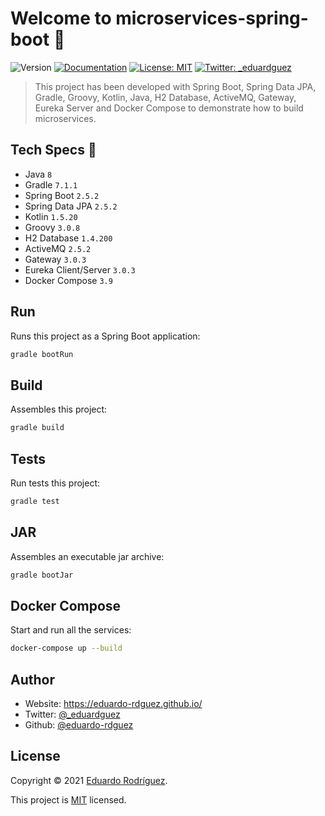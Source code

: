 # Welcome to microservices-spring-boot 🚀

![Version](https://img.shields.io/badge/version-0.1.0-blue.svg?cacheSeconds=2592000)
[![Documentation](https://img.shields.io/badge/documentation-yes-brightgreen.svg)](https://github.com/eduardo-rdguez/microservices-spring-boot/blob/main/README.md)
[![License: MIT](https://img.shields.io/github/license/eduardo-rdguez/microservices-spring-boot)](./LICENSE)
[![Twitter: \_eduardguez](https://img.shields.io/twitter/follow/_eduardguez.svg?style=social)](https://twitter.com/_eduardguez)

> This project has been developed with Spring Boot, Spring Data JPA, Gradle, Groovy, Kotlin, Java, H2 Database, ActiveMQ, Gateway, Eureka Server and Docker Compose to demonstrate how to build microservices.

## Tech Specs 🔖

- Java `8`
- Gradle `7.1.1`
- Spring Boot `2.5.2`
- Spring Data JPA `2.5.2`
- Kotlin `1.5.20`
- Groovy `3.0.8`
- H2 Database `1.4.200`
- ActiveMQ `2.5.2`
- Gateway `3.0.3`
- Eureka Client/Server `3.0.3`
- Docker Compose `3.9`

## Run

Runs this project as a Spring Boot application:

```sh
gradle bootRun
```

## Build

Assembles this project:

```sh
gradle build
```

## Tests

Run tests this project:

```sh
gradle test
```

## JAR

Assembles an executable jar archive:

```sh
gradle bootJar
```

## Docker Compose

Start and run all the services:

```sh
docker-compose up --build
```

## Author

* Website: https://eduardo-rdguez.github.io/
* Twitter: [@\_eduardguez](https://twitter.com/\_eduardguez)
* Github: [@eduardo-rdguez](https://github.com/eduardo-rdguez)

## License

Copyright © 2021 [Eduardo Rodríguez](https://github.com/eduardo-rdguez).

This project is [MIT](https://github.com/eduardo-rdguez/microservices-spring-boot/blob/main/LICENSE) licensed.